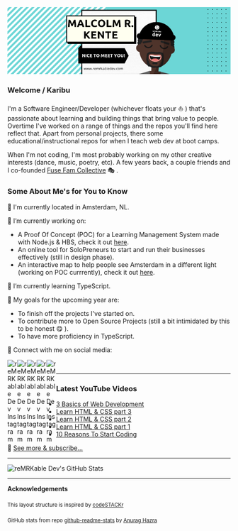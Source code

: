 ![cover](readme-banner.png)

### Welcome / Karibu
I'm a Software Engineer/Developer (whichever floats your ⛵ ) that's passionate about learning and building things that bring value to people. Overtime I've worked on a range of things and the repos you'll find here reflect that. Apart from personal projects, there some educational/instructional repos for when I teach web dev at boot camps. 

When I'm not coding, I'm most probably working on my other creative interests (dance, music, poetry, etc). A few years back, a couple friends and I co-founded [Fuse Fam Collective](https://www.fusefam.com/) 🎭 .

### Some About Me's for You to Know

📍 I'm currently located in Amsterdam, NL.

🔭 I’m currently working on:
 - A Proof Of Concept (POC) for a Learning Management System made with Node.js & HBS, check it out [here](https://github.com/reMRKableDev/OnLearn).
 - An online tool for SoloPreneurs to start and run their businesses effectively (still in design phase).
 - An interactive map to help people see Amsterdam in a different light (working on POC currrently), check it out [here](https://github.com/reMRKableDev/a-livestory).

🌱 I’m currently learning TypeScript.

🥅  My goals for the upcoming year are: 
 - To finish off the projects I've started on.
 - To contribute more to Open Source Projects (still a bit intimidated by this to be honest 😋 ).
 - To have more proficiency in TypeScript.
 
🤝  Connect with me on social media:

[<img align="left" alt="reMRKable Dev Instagram" width="22px" src="https://cdn.jsdelivr.net/npm/simple-icons@v4/icons/instagram.svg" />](https://www.instagram.com/remrkabledev/)
[<img align="left" alt="reMRKable Dev Instagram" width="22px" src="https://cdn.jsdelivr.net/npm/simple-icons@v4/icons/facebook.svg" />](https://www.facebook.com/remrkabledev)
[<img align="left" alt="reMRKable Dev Instagram" width="22px" src="https://cdn.jsdelivr.net/npm/simple-icons@v4/icons/youtube.svg" />](https://www.youtube.com/channel/UCI1Z9YtIaqgffwgxnhyOlEg)
[<img align="left" alt="reMRKable Dev Instagram" width="22px" src="https://cdn.jsdelivr.net/npm/simple-icons@v4/icons/linkedin.svg" />](https://www.linkedin.com/in/malcolmkente/)
[<img align="left" alt="reMRKable Dev Instagram" width="22px" src="https://cdn.jsdelivr.net/npm/simple-icons@v4/icons/twitter.svg" />](https://twitter.com/remrkabledev)

<br />

---
### Latest YouTube Videos
<!-- YOUTUBE:START -->
- [3 Basics of Web Development](https://www.youtube.com/watch?v=uYDoitJkcmM)
- [Learn HTML & CSS part 3](https://www.youtube.com/watch?v=7JQd_xxX3ro)
- [Learn HTML & CSS part 2](https://www.youtube.com/watch?v=BN0S3Tv7OnI)
- [Learn HTML & CSS part 1](https://www.youtube.com/watch?v=mdcGxKY5nDo)
- [10 Reasons To Start Coding](https://www.youtube.com/watch?v=ejAMWoP8CDc)
<!-- YOUTUBE:END -->

🔔  [See more & subscribe...](https://www.youtube.com/channel/UCI1Z9YtIaqgffwgxnhyOlEg)


---
<img alt="reMRKable Dev's GitHub Stats" src="https://github-readme-stats.codestackr.vercel.app/api?username=reMRKableDev&show_icons=true&hide_border=true" />

---
**Acknowledgements**

<sub>This layout structure is inspired by [codeSTACKr](https://github.com/codeSTACKr/codeSTACKr)</sub>

<sub>GitHub stats from repo [github-readme-stats](https://github.com/anuraghazra/github-readme-stats) by [Anurag Hazra](https://github.com/anuraghazra)</sub>

<!--
**reMRKableDev/reMRKableDev** is a ✨ _special_ ✨ repository because its `README.md` (this file) appears on your GitHub profile.

Here are some ideas to get you started:

- 🔭 I’m currently working on ...
- 🌱 I’m currently learning ...
- 👯 I’m looking to collaborate on ...
- 🤔 I’m looking for help with ...
- 💬 Ask me about ...
- 📫 How to reach me: ...
- 😄 Pronouns: ...
- ⚡ Fun fact: ...
-->
